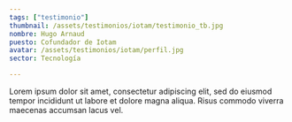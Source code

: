 ```yaml
---
tags: ["testimonio"]
thumbnail: /assets/testimonios/iotam/testimonio_tb.jpg
nombre: Hugo Arnaud
puesto: Cofundador de Iotam
avatar: /assets/testimonios/iotam/perfil.jpg
sector: Tecnología

---
```


Lorem ipsum dolor sit amet, consectetur adipiscing elit, sed do eiusmod tempor incididunt ut labore et dolore magna aliqua. Risus commodo viverra maecenas accumsan lacus vel.